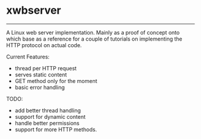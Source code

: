 # xwbserver
-------------------

A Linux web server implementation. Mainly as a proof of concept onto which base as a reference for a
couple of tutorials on implementing the HTTP protocol on actual code.


Current Features:
- thread per HTTP request
- serves static content
- GET method only for the moment
- basic error handling

TODO:
   - add better thread handling
   - support for dynamic content
   - handle better permissions
   - support for more HTTP methods.

